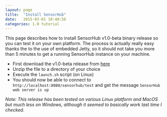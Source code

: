 ```yaml
---
layout: page
title:  "Install SensorHub"
date:   2015-03-01 10:40:56
categories: 1.0 tutorial
---
```


This page describes how to install SensorHub v1.0-beta binary release so you can test it on your own platform. The process is actually really easy thanks the to the use of embedded Jetty, so it should not take you more than 5 minutes to get a running SensorHub instance on your machine.

  * First download the v1.0-beta release from [here](https://github.com/sensiasoft/sensorhub/releases)
  * Unzip the file to a directory of your choice
  * Execute the `launch.sh` script (on Linux)
  * You should now be able to connect to `http://localhost:8080/sensorhub/test` and get the message `SensorHub web server is up`
  
*Note: This release has been tested on various Linux platform and MacOS but much less on Windows, although it seemed to basically work last time I checked.*

